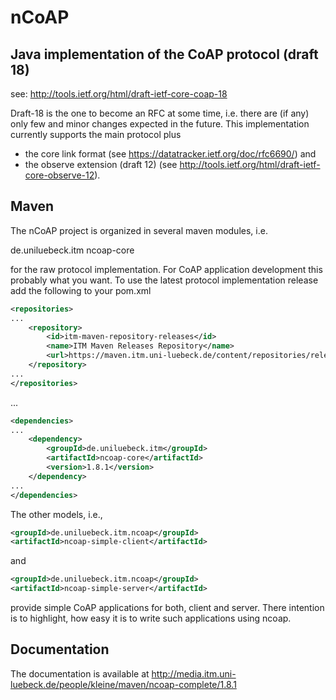 # nCoAP

## Java implementation of the CoAP protocol (draft 18)

see: http://tools.ietf.org/html/draft-ietf-core-coap-18

Draft-18 is the one to become an RFC at some time, i.e. there are (if any) only few and minor changes expected in the
future. This implementation currently supports the main protocol plus

* the core link format (see https://datatracker.ietf.org/doc/rfc6690/) and
* the observe extension (draft 12) (see http://tools.ietf.org/html/draft-ietf-core-observe-12).

## Maven

The nCoAP project is organized in several maven modules, i.e.

<groupId>de.uniluebeck.itm</groupId>
<artifactId>ncoap-core</artifactId>

for the raw protocol implementation. For CoAP application development this probably what you want.
To use the latest protocol implementation release add the following to your pom.xml

```xml
<repositories>
...
    <repository>
        <id>itm-maven-repository-releases</id>
        <name>ITM Maven Releases Repository</name>
        <url>https://maven.itm.uni-luebeck.de/content/repositories/releases</url>
    </repository>
...
</repositories>
```

...

```xml
<dependencies>
...
    <dependency>
        <groupId>de.uniluebeck.itm</groupId>
        <artifactId>ncoap-core</artifactId>
        <version>1.8.1</version>
    </dependency>
...
</dependencies>
```

The other models, i.e.,

```xml
<groupId>de.uniluebeck.itm.ncoap</groupId>
<artifactId>ncoap-simple-client</artifactId>
```

and

```xml
<groupId>de.uniluebeck.itm.ncoap</groupId>
<artifactId>ncoap-simple-server</artifactId>
```

provide simple CoAP applications for both, client and server. There intention is to highlight, how easy it is to
write such applications using ncoap.


## Documentation

The documentation is available at http://media.itm.uni-luebeck.de/people/kleine/maven/ncoap-complete/1.8.1

